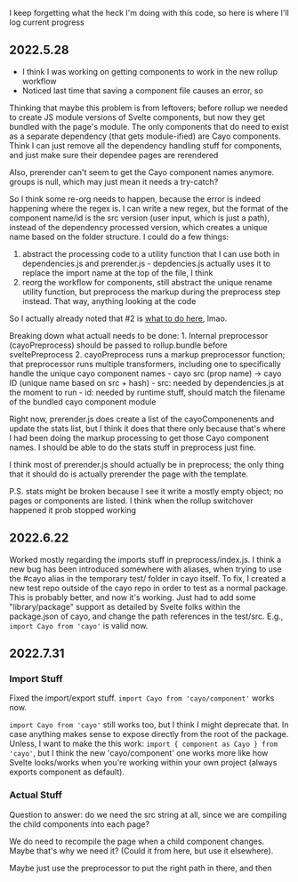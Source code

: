 I keep forgetting what the heck I'm doing with this code, so here is where I'll log current progress

## 2022.5.28

- I think I was working on getting components to work in the new rollup workflow
- Noticed last time that saving a component file causes an error, so

Thinking that maybe this problem is from leftovers; before rollup we needed to create JS module versions of Svelte components, but now they get bundled with the page's module. The only components that do need to exist as a separate dependency (that gets module-ified) are Cayo components. Think I can just remove all the dependency handling stuff for components, and just make sure their dependee pages are rerendered

Also, prerender can't seem to get the Cayo component names anymore. groups is null, which may just mean it needs a try-catch?

So I think some re-org needs to happen, because the error is indeed happening where the regex is. I can write a new regex, but the format of the component name/id is the src version (user input, which is just a path), instead of the dependency processed version, which creates a unique name based on the folder structure. I could do a few things:
  1. abstract the processing code to a utility function that I can use both in dependencies.js and prerender.js
    - depdencies.js actually uses it to replace the import name at the top of the file, I think
  2. reorg the workflow for components, still abstract the unique rename utility function, but preprocess the markup during the preprocess step instead. That way, anything looking at the code

  So I actually already noted that #2 is [what to do here](https://github.com/matthew-ia/cayo/issues/50#issuecomment-1086516314), lmao.

  Breaking down what actuall needs to be done:
    1. Internal preprocessor (cayoPreprocess) should be passed to rollup.bundle before sveltePreprocess
    2. cayoPreprocess runs a markup preprocessor function; that preprocessor runs multiple transformers, including one to specifically handle the unique cayo component names
      - cayo src (prop name) -> cayo ID (unique name based on src + hash)
        - src: needed by dependencies.js at the moment to run 
        - id: needed by runtime stuff, should match the filename of the bundled cayo component module

Right now, prerender.js does create a list of the cayoComponenents and update the stats list, but I think it does that there only because that's where I had been doing the markup processing to get those Cayo component names. I should be able to do the stats stuff in preprocess just fine. 

I think most of prerender.js should actually be in preprocess; the only thing that it should do is actually prerender the page with the template. 

P.S. stats might be broken because I see it write a mostly empty object; no pages or components are listed. I think when the rollup switchover happened it prob stopped working

## 2022.6.22

Worked mostly regarding the imports stuff in preprocess/index.js. I think a new bug has been introduced somewhere with aliases, when trying to use the #cayo alias in the temporary test/ folder in cayo itself. To fix, I created a new test repo outside of the cayo repo in order to test as a normal package. This is probably better, and now it's working. Just had to add some "library/package" support as detailed by Svelte folks within the package.json of cayo, and change the path references in the test/src. E.g., `import Cayo from 'cayo'` is valid now. 

## 2022.7.31

### Import Stuff

Fixed the import/export stuff. `import Cayo from 'cayo/component'` works now. 

`import Cayo from 'cayo'` still works too, but I think I might deprecate that. In case anything makes sense to expose directly from the root of the package. Unless, I want to make the this work:
`import { component as Cayo } from 'cayo'`, but I think the new 'cayo/component' one works more like how Svelte looks/works when you're working within your own project (always exports component as default).

### Actual Stuff

Question to answer: do we need the src string at all, since we are compiling the child components into each page?

We do need to recompile the page when a child component changes. Maybe that's why we need it? (Could it from here, but use it elsewhere). 

Maybe just use the preprocessor to put the right path in there,
and then 